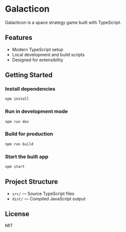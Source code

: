 # Galacticon

Galacticon is a space strategy game built with TypeScript.

## Features
- Modern TypeScript setup
- Local development and build scripts
- Designed for extensibility

## Getting Started

### Install dependencies
```bash
npm install
```

### Run in development mode
```bash
npm run dev
```

### Build for production
```bash
npm run build
```

### Start the built app
```bash
npm start
```

## Project Structure
- `src/` — Source TypeScript files
- `dist/` — Compiled JavaScript output

## License
MIT 